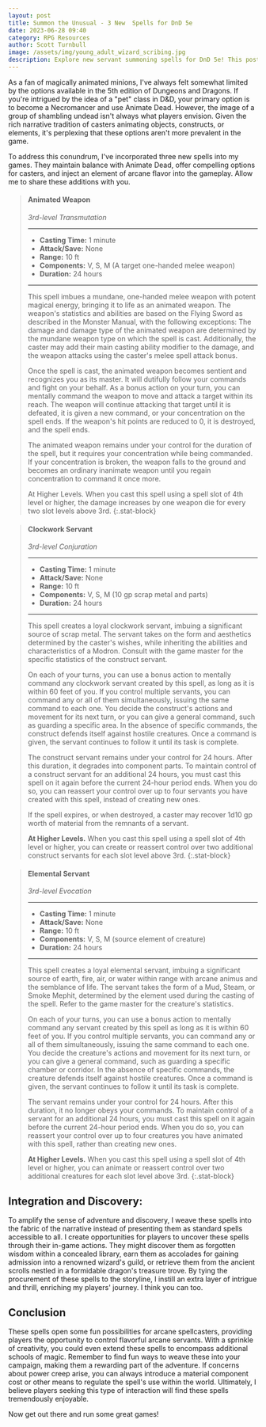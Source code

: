 ```yaml
---
layout: post
title: Summon the Unusual - 3 New  Spells for DnD 5e
date: 2023-06-28 09:40
category: RPG Resources
author: Scott Turnbull
image: /assets/img/young_adult_wizard_scribing.jpg
description: Explore new servant summoning spells for DnD 5e! This post introduces three innovative spells, adding depth and fun to your arcane gameplay.
---
```

As a fan of magically animated minions, I've always felt somewhat limited by the options available in the 5th edition of Dungeons and Dragons. If you're intrigued by the idea of a "pet" class in D&D, your primary option is to become a Necromancer and use Animate Dead. However, the image of a group of shambling undead isn't always what players envision. Given the rich narrative tradition of casters animating objects, constructs, or elements, it's perplexing that these options aren't more prevalent in the game.

To address this conundrum, I've incorporated three new spells into my games. They maintain balance with Animate Dead, offer compelling options for casters, and inject an element of arcane flavor into the gameplay. Allow me to share these additions with you.

> #### Animated Weapon
> *3rd-level Transmutation*
> 
> ___
> 
> - **Casting Time:** 1 minute
> - **Attack/Save:** None
> - **Range:** 10 ft
> - **Components:** V, S, M (A target one-handed melee weapon)
> - **Duration:**  24 hours
> 
> ___
>
> This spell imbues a mundane, one-handed melee weapon with potent magical energy, bringing it to life as an animated weapon. The weapon's statistics and abilities are based on the Flying Sword as described in the Monster Manual, with the following exceptions: The damage and damage type of the animated weapon are determined by the mundane weapon type on which the spell is cast. Additionally, the caster may add their main casting ability modifier to the damage, and the weapon attacks using the caster's melee spell attack bonus.
>
> Once the spell is cast, the animated weapon becomes sentient and recognizes you as its master. It will dutifully follow your commands and fight on your behalf. As a bonus action on your turn, you can mentally command the weapon to move and attack a target within its reach. The weapon will continue attacking that target until it is defeated, it is given a new command, or your concentration on the spell ends. If the weapon's hit points are reduced to 0, it is destroyed, and the spell ends.
>
> The animated weapon remains under your control for the duration of the spell, but it requires your concentration while being commanded. If your concentration is broken, the weapon falls to the ground and becomes an ordinary inanimate weapon until you regain concentration to command it once more.
>
> At Higher Levels. When you cast this spell using a spell slot of 4th level or higher, the damage increases by one weapon die for every two slot levels above 3rd.
{:.stat-block}

> #### Clockwork Servant
> *3rd-level Conjuration*
> 
> ___
> 
> - **Casting Time:** 1 minute
> - **Attack/Save:** None
> - **Range:** 10 ft
> - **Components:** V, S, M (10 gp scrap metal and parts)
> - **Duration:**  24 hours
> 
> ___
>
> This spell creates a loyal clockwork servant, imbuing a significant source of scrap metal. The servant takes on the form and aesthetics determined by the caster's wishes, while inheriting the abilities and characteristics of a Modron. Consult with the game master for the specific statistics of the construct servant.
>
> On each of your turns, you can use a bonus action to mentally command any clockwork servant created by this spell, as long as it is within 60 feet of you. If you control multiple servants, you can command any or all of them simultaneously, issuing the same command to each one. You decide the construct's actions and movement for its next turn, or you can give a general command, such as guarding a specific area. In the absence of specific commands, the construct defends itself against hostile creatures. Once a command is given, the servant continues to follow it until its task is complete.
>
> The construct servant remains under your control for 24 hours. After this duration, it degrades into component parts. To maintain control of a construct servant for an additional 24 hours, you must cast this spell on it again before the current 24-hour period ends. When you do so, you can reassert your control over up to four servants you have created with this spell, instead of creating new ones.
>
> If the spell expires, or when destroyed, a caster may recover 1d10 gp worth of material from the remnants of a servant.
>
> **At Higher Levels.** When you cast this spell using a spell slot of 4th level or higher, you can create or reassert control over two additional construct servants for each slot level above 3rd.
{:.stat-block}

> #### Elemental Servant
> *3rd-level Evocation*
> 
> ___
> 
> - **Casting Time:** 1 minute
> - **Attack/Save:** None
> - **Range:** 10 ft
> - **Components:** V, S, M (source element of creature)
> - **Duration:**  24 hours
>
> ___
>
> This spell creates a loyal elemental servant, imbuing a significant source of earth, fire, air, or water within range with arcane animus and the semblance of life. The servant takes the form of a Mud, Steam, or Smoke Mephit, determined by the element used during the casting of the spell. Refer to the game master for the creature's statistics.
>
> On each of your turns, you can use a bonus action to mentally command any servant created by this spell as long as it is within 60 feet of you. If you control multiple servants, you can command any or all of them simultaneously, issuing the same command to each one. You decide the creature's actions and movement for its next turn, or you can give a general command, such as guarding a specific chamber or corridor. In the absence of specific commands, the creature defends itself against hostile creatures. Once a command is given, the servant continues to follow it until its task is complete.
>
> The servant remains under your control for 24 hours. After this duration, it no longer obeys your commands. To maintain control of a servant for an additional 24 hours, you must cast this spell on it again before the current 24-hour period ends. When you do so, you can reassert your control over up to four creatures you have animated with this spell, rather than creating new ones.
>
> **At Higher Levels.** When you cast this spell using a spell slot of 4th level or higher, you can animate or reassert control over two additional creatures for each slot level above 3rd.
{:.stat-block}

## Integration and Discovery:
To amplify the sense of adventure and discovery, I weave these spells into the fabric of the narrative instead of presenting them as standard spells accessible to all. I create opportunities for players to uncover these spells through their in-game actions. They might discover them as forgotten wisdom within a concealed library, earn them as accolades for gaining admission into a renowned wizard's guild, or retrieve them from the ancient scrolls nestled in a formidable dragon's treasure trove. By tying the procurement of these spells to the storyline, I instill an extra layer of intrigue and thrill, enriching my players' journey. I think you can too.

## Conclusion
These spells open some fun possibilities for arcane spellcasters, providing players the opportunity to control flavorful arcane servants. With a sprinkle of creativity, you could even extend these spells to encompass additional schools of magic. Remember to find fun ways to weave these into your campaign, making them a rewarding part of the adventure. If concerns about power creep arise, you can always introduce a material component cost or other means to regulate the spell's use within the world. Ultimately, I believe players seeking this type of interaction will find these spells tremendously enjoyable.

Now get out there and run some great games!